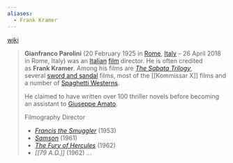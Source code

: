 ```yaml
---
aliases:
  - Frank Kramer
---
```

[wiki](https://en.wikipedia.org/wiki/Gianfranco_Parolini)

> **Gianfranco Parolini** (20 February 1925 in [Rome](https://en.wikipedia.org/wiki/Rome "Rome"), [Italy](https://en.wikipedia.org/wiki/Italy "Italy") – 26 April 2018 in Rome, Italy) was an [Italian](https://en.wikipedia.org/wiki/Italian_people "Italian people") [film](https://en.wikipedia.org/wiki/Film "Film") director. He is often credited as **Frank Kramer**. Among his films are _[The Sabata Trilogy](https://en.wikipedia.org/wiki/The_Sabata_Trilogy "The Sabata Trilogy")_, several [sword and sandal](https://en.wikipedia.org/wiki/Sword_and_sandal "Sword and sandal") films, most of the [[Kommissar X]] films and a number of [Spaghetti Westerns](https://en.wikipedia.org/wiki/Spaghetti_Western "Spaghetti Western").
>
>He claimed to have written over 100 thriller novels before becoming an assistant to [Giuseppe Amato](https://en.wikipedia.org/wiki/Giuseppe_Amato "Giuseppe Amato").
>
> Filmography
> Director
>- _[Francis the Smuggler](https://en.wikipedia.org/wiki/Francis_the_Smuggler "Francis the Smuggler")_ (1953)
>- _[Samson](https://en.wikipedia.org/wiki/Samson_(1961_Italian_film) "Samson (1961 Italian film)")_ (1961)
>- _[The Fury of Hercules](https://en.wikipedia.org/wiki/The_Fury_of_Hercules)_ (1962)
>- _[[79 A.D.]]_ (1962)
>...